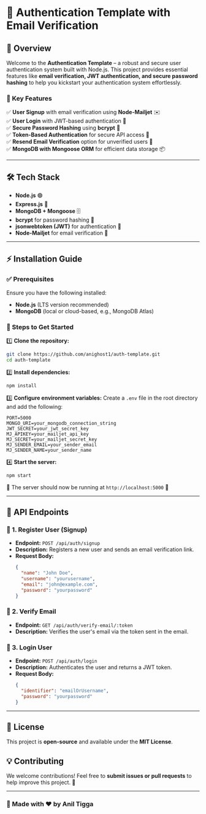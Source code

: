 # 🚀 Authentication Template with Email Verification

## 🌟 Overview

Welcome to the **Authentication Template** – a robust and secure user authentication system built with Node.js. This project provides essential features like **email verification, JWT authentication, and secure password hashing** to help you kickstart your authentication system effortlessly.

### 🔑 Key Features

✅ **User Signup** with email verification using **Node-Mailjet** ✉️\
✅ **User Login** with JWT-based authentication 🔐\
✅ **Secure Password Hashing** using **bcrypt** 🔑\
✅ **Token-Based Authentication** for secure API access 🚀\
✅ **Resend Email Verification** option for unverified users 🔄\
✅ **MongoDB with Mongoose ORM** for efficient data storage 📦

---

## 🛠️ Tech Stack

- **Node.js** 🟢
- **Express.js** 🚀
- **MongoDB + Mongoose** 🗄️
- **bcrypt** for password hashing 🔑
- **jsonwebtoken (JWT)** for authentication 🔐
- **Node-Mailjet** for email verification 📩

---

## ⚡ Installation Guide

### ✅ Prerequisites

Ensure you have the following installed:

- **Node.js** (LTS version recommended)
- **MongoDB** (local or cloud-based, e.g., MongoDB Atlas)

### 🚀 Steps to Get Started

1️⃣ **Clone the repository:**

```sh
git clone https://github.com/anighost1/auth-template.git
cd auth-template
```

2️⃣ **Install dependencies:**

```sh
npm install
```

3️⃣ **Configure environment variables:** Create a `.env` file in the root directory and add the following:

```env
PORT=5000
MONGO_URI=your_mongodb_connection_string
JWT_SECRET=your_jwt_secret_key
MJ_APIKEY=your_mailjet_api_key
MJ_SECRET=your_mailjet_secret_key
MJ_SENDER_EMAIL=your_sender_email
MJ_SENDER_NAME=your_sender_name
```

4️⃣ **Start the server:**

```sh
npm start
```

🎉 The server should now be running at `http://localhost:5000` 🎉

---

## 📌 API Endpoints

### 🔹 1. Register User (Signup)

- **Endpoint:** `POST /api/auth/signup`
- **Description:** Registers a new user and sends an email verification link.
- **Request Body:**
  ```json
  {
    "name": "John Doe",
    "username": "yourusername",
    "email": "john@example.com",
    "password": "yourpassword"
  }
  ```

### 🔹 2. Verify Email

- **Endpoint:** `GET /api/auth/verify-email/:token`
- **Description:** Verifies the user's email via the token sent in the email.

### 🔹 3. Login User

- **Endpoint:** `POST /api/auth/login`
- **Description:** Authenticates the user and returns a JWT token.
- **Request Body:**
  ```json
  {
    "identifier": "emailOrUsername",
    "password": "yourpassword"
  }
  ```

---

## 📜 License

This project is **open-source** and available under the **MIT License**.

## 💡 Contributing

We welcome contributions! Feel free to **submit issues or pull requests** to help improve this project. 🚀

---

### 🎯 Made with ❤️ by Anil Tigga


